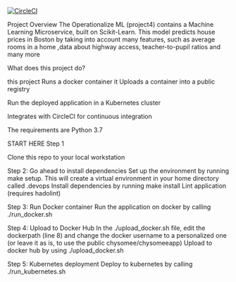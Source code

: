 [![CircleCI](https://dl.circleci.com/status-badge/img/gh/chysomee/DevOps_Microservices/tree/master.svg?style=svg)](https://dl.circleci.com/status-badge/redirect/gh/chysomee/DevOps_Microservices/tree/master)

Project Overview
The Operationalize ML (project4) contains a Machine Learning Microservice, built on Scikit-Learn. This model predicts house prices in Boston by taking into account many features, such as average rooms in a home ,data about highway access, teacher-to-pupil ratios and many more

What does this project do?

this project Runs a docker container
it Uploads a container into a public registry 

Run the deployed application in a Kubernetes cluster

Integrates with CircleCI for continuous integration

The requirements are
Python 3.7

START HERE
Step 1

Clone this repo to your local workstation

Step 2: Go ahead to install dependencies
Set up the environment by running make setup. This will create a virtual environment in your home directory called .devops
Install dependencies by running make install
Lint application (requires hadolint)

Step 3: Run Docker container
Run the application on docker by calling ./run_docker.sh

Step 4: Upload to Docker Hub
In the ./upload_docker.sh file, edit the dockerpath (line 8) and change the docker username to a personalized one (or leave it as is, to use the public chysomee/chysomeeapp)
Upload to docker hub by using ./upload_docker.sh

Step 5: Kubernetes deployment
Deploy to kubernetes by calling ./run_kubernetes.sh
